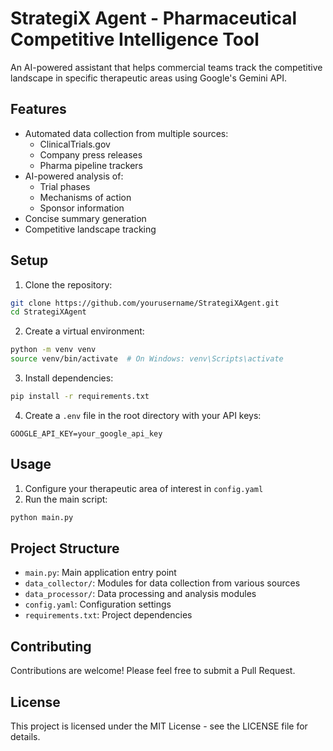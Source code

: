 # StrategiX Agent - Pharmaceutical Competitive Intelligence Tool

An AI-powered assistant that helps commercial teams track the competitive landscape in specific therapeutic areas using Google's Gemini API.

## Features

- Automated data collection from multiple sources:
  - ClinicalTrials.gov
  - Company press releases
  - Pharma pipeline trackers
- AI-powered analysis of:
  - Trial phases
  - Mechanisms of action
  - Sponsor information
- Concise summary generation
- Competitive landscape tracking

## Setup

1. Clone the repository:
```bash
git clone https://github.com/yourusername/StrategiXAgent.git
cd StrategiXAgent
```

2. Create a virtual environment:
```bash
python -m venv venv
source venv/bin/activate  # On Windows: venv\Scripts\activate
```

3. Install dependencies:
```bash
pip install -r requirements.txt
```

4. Create a `.env` file in the root directory with your API keys:
```
GOOGLE_API_KEY=your_google_api_key
```

## Usage

1. Configure your therapeutic area of interest in `config.yaml`
2. Run the main script:
```bash
python main.py
```

## Project Structure

- `main.py`: Main application entry point
- `data_collector/`: Modules for data collection from various sources
- `data_processor/`: Data processing and analysis modules
- `config.yaml`: Configuration settings
- `requirements.txt`: Project dependencies

## Contributing

Contributions are welcome! Please feel free to submit a Pull Request.

## License

This project is licensed under the MIT License - see the LICENSE file for details.
